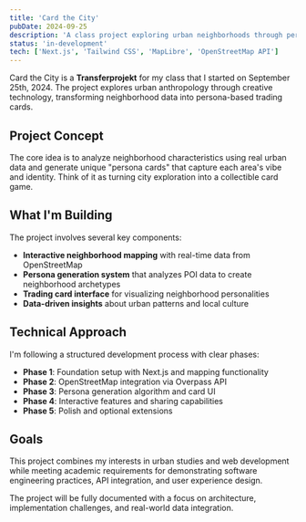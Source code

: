 ```yaml
---
title: 'Card the City'
pubDate: 2024-09-25
description: 'A class project exploring urban neighborhoods through persona-based trading cards, combining urban anthropology with creative technology.'
status: 'in-development'
tech: ['Next.js', 'Tailwind CSS', 'MapLibre', 'OpenStreetMap API']
---
```


Card the City is a **Transferprojekt** for my class that I started on September 25th, 2024. The project explores urban anthropology through creative technology, transforming neighborhood data into persona-based trading cards.

## Project Concept

The core idea is to analyze neighborhood characteristics using real urban data and generate unique "persona cards" that capture each area's vibe and identity. Think of it as turning city exploration into a collectible card game.

## What I'm Building

The project involves several key components:

- **Interactive neighborhood mapping** with real-time data from OpenStreetMap
- **Persona generation system** that analyzes POI data to create neighborhood archetypes
- **Trading card interface** for visualizing neighborhood personalities
- **Data-driven insights** about urban patterns and local culture

## Technical Approach

I'm following a structured development process with clear phases:

- **Phase 1**: Foundation setup with Next.js and mapping functionality
- **Phase 2**: OpenStreetMap integration via Overpass API
- **Phase 3**: Persona generation algorithm and card UI
- **Phase 4**: Interactive features and sharing capabilities
- **Phase 5**: Polish and optional extensions

## Goals

This project combines my interests in urban studies and web development while meeting academic requirements for demonstrating software engineering practices, API integration, and user experience design.

The project will be fully documented with a focus on architecture, implementation challenges, and real-world data integration.
